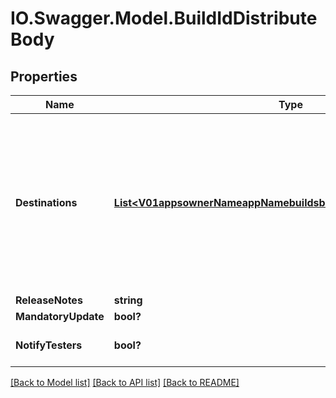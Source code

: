 # IO.Swagger.Model.BuildIdDistributeBody
## Properties

Name | Type | Description | Notes
------------ | ------------- | ------------- | -------------
**Destinations** | [**List&lt;V01appsownerNameappNamebuildsbuildIddistributeDestinations&gt;**](V01appsownerNameappNamebuildsbuildIddistributeDestinations.md) | Array of objects {id:string, type:string} with \&quot;id\&quot; being the distribution group ID, store ID, or tester email, and \&quot;type\&quot; being \&quot;group\&quot;, \&quot;store\&quot;, or \&quot;tester\&quot; | [optional] 
**ReleaseNotes** | **string** | The release notes | [optional] 
**MandatoryUpdate** | **bool?** |  | [optional] 
**NotifyTesters** | **bool?** |  | [optional] [default to true]

[[Back to Model list]](../README.md#documentation-for-models) [[Back to API list]](../README.md#documentation-for-api-endpoints) [[Back to README]](../README.md)


